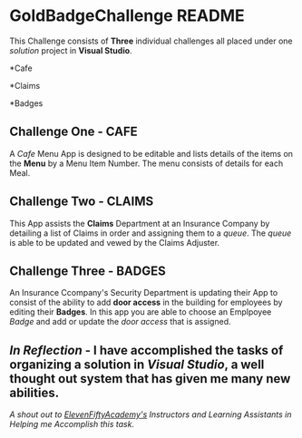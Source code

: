 GoldBadgeChallenge README
=========================


This Challenge consists of **Three** individual challenges all placed under one _solution_ project in **Visual Studio**. 

*Cafe

*Claims

*Badges



Challenge One - CAFE
--------------------

A _Cafe_ Menu App is designed to be editable and lists details of the items on the **Menu** by a Menu Item Number. 
The menu consists of details for each Meal. 


Challenge Two - CLAIMS
----------------------

This App assists the **Claims** Department at an Insurance Company by detailing a list of Claims in order and assigning them to a _queue_. 
The _queue_ is able to be updated and vewed by the Claims Adjuster. 

Challenge Three - BADGES
------------------------

An Insurance Ccompany's Security Department is updating their App to consist of the ability to add **door access** in the building for employees by editing their **Badges**. 
In this app you are able to choose an Emplpoyee _Badge_ and add or update the _door access_ that is assigned. 

*In Reflection* - I have accomplished the tasks of organizing a solution in *Visual Studio*, a well thought out system that has given me many new abilities.
---------------

_A shout out to [ElevenFiftyAcademy's](https://elevenfifty.org) Instructors and Learning Assistants in Helping me Accomplish this task._
